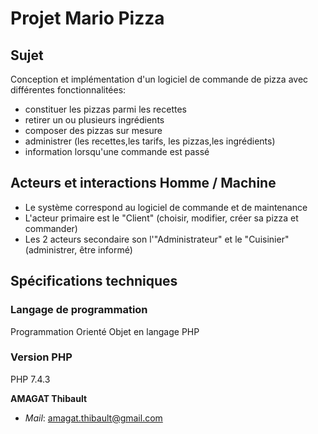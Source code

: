 # Projet Mario Pizza

## Sujet

Conception et implémentation d'un logiciel de commande de pizza avec différentes fonctionnalitées: 
- constituer les pizzas parmi les recettes
- retirer un ou plusieurs ingrédients
- composer des pizzas sur mesure
- administrer (les recettes,les tarifs, les pizzas,les ingrédients)
- information lorsqu'une commande est passé

## Acteurs et interactions Homme / Machine

- Le système correspond au logiciel de commande et de maintenance
- L'acteur primaire est le "Client" (choisir, modifier, créer sa pizza et commander)
- Les 2 acteurs secondaire son l'"Administrateur" et le "Cuisinier" (administrer, être informé)

## Spécifications techniques

### Langage de programmation 

Programmation Orienté Objet en langage PHP

### Version PHP

PHP 7.4.3

**AMAGAT Thibault**

- _Mail_: amagat.thibault@gmail.com